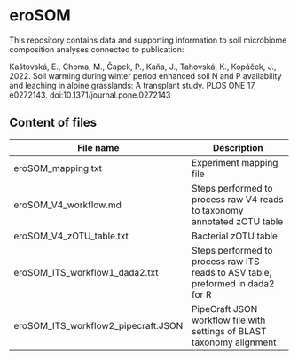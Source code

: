 # eroSOM

This repository contains data and supporting information to soil microbiome composition analyses connected to publication:

Kaštovská, E., Choma, M., Čapek, P., Kaňa, J., Tahovská, K., Kopáček, J., 2022. Soil warming during winter period enhanced soil N and P availability and leaching in alpine grasslands: A transplant study. PLOS ONE 17, e0272143. doi:10.1371/journal.pone.0272143


## Content of files
| File name | Description |
| ----------- | ----------- |
| eroSOM_mapping.txt | Experiment mapping file
| eroSOM_V4_workflow.md | Steps performed to process raw V4 reads to taxonomy annotated zOTU table |
| eroSOM_V4_zOTU_table.txt | Bacterial zOTU table | 
| eroSOM_ITS_workflow1_dada2.txt | Steps performed to process raw ITS reads to ASV table, preformed in dada2 for R | 
| eroSOM_ITS_workflow2_pipecraft.JSON | PipeCraft JSON workflow file with settings of BLAST taxonomy alignment | 

